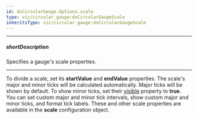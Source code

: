 ```yaml
---
id: dxCircularGauge.Options.scale
type: viz/circular_gauge:dxCircularGaugeScale
inheritsType: viz/circular_gauge:dxCircularGaugeScale
---
```

---
##### shortDescription
Specifies a gauge's scale properties.

---
To divide a scale, set its **startValue** and **endValue** properties. The scale's major and minor ticks will be calculated automatically. Major ticks will be shown by default. To show minor ticks, set their [visible](/api-reference/10%20UI%20Components/BaseGauge/1%20Configuration/scale/minorTick/visible.md '/Documentation/ApiReference/UI_Components/dxCircularGauge/Configuration/scale/minorTick/#visible') property to **true**. You can set custom major and minor tick intervals, show custom major and minor ticks, and format tick labels. These and other scale properties are available in the **scale** configuration object.
